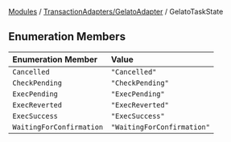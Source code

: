 [Modules](../../../README.md) / [TransactionAdapters/GelatoAdapter](../README.md) / GelatoTaskState

## Enumeration Members

| Enumeration Member | Value |
| :------ | :------ |
| `Cancelled` | `"Cancelled"` |
| `CheckPending` | `"CheckPending"` |
| `ExecPending` | `"ExecPending"` |
| `ExecReverted` | `"ExecReverted"` |
| `ExecSuccess` | `"ExecSuccess"` |
| `WaitingForConfirmation` | `"WaitingForConfirmation"` |
